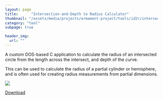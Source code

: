 ```yaml
---
layout: page
title:      "Intersection-and-Depth to Radius Calculator"
thumbnail: "/assets/media/projects/armament-project/tools/id2r/intersect-to-radius.jpg"
category: "tool"
subpage: true

header_img:
  url: ""
---
```


A custom DOS-based C application to calculate the radius of an intersected circle from the length across the intersect, and depth of the curve.

This can be used to calculate the radius of a partial cylinder or hemisphere, and is often used for creating radius measurements from partial dimensions.

![](/assets/media/projects/armament-project/tools/id2r/intersect-to-radius.jpg)

<a href="/download/armament-project/tool-id2r.zip" class="btn btn-primary">Download</a>